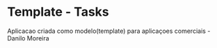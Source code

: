 # Template - Tasks

Aplicacao criada como modelo(template) para aplicaçoes comerciais - Danilo Moreira 